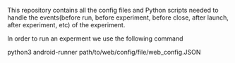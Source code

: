 This repository contains all the config files and Python scripts needed to handle the events(before run, before experiment, before close, after launch, after experiment, etc) of the experiment.

In order to run an experment we use the following command

python3 android-runner path/to/web/config/file/web_config.JSON
